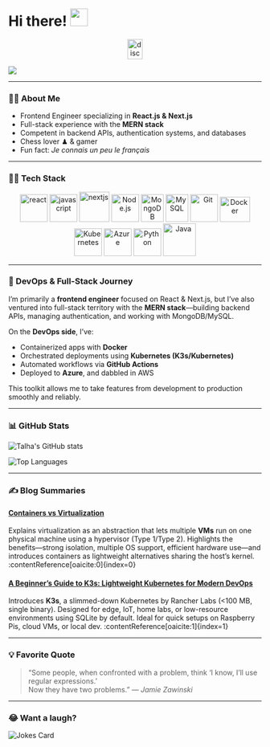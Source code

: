 # Hi there! <img src="https://github.com/TheDudeThatCode/TheDudeThatCode/blob/master/Assets/Hi.gif" width="35" />

<p align="center">
  <a href="http://discord.com/users/haWk#0357" target="blank">
    <img align="center" src="https://cdn.jsdelivr.net/npm/simple-icons@3.0.1/icons/discord.svg" alt="discord" height="40" width="30" />
  </a>
</p>

![](https://camo.githubusercontent.com/992babdffd8c74a1502de375fbdf7e4d54773242/68747470733a2f2f6d656469612e67697068792e636f6d2f6d656469612f53576f536b4e36447854737a71494b4571762f67697068792e676966)

---

###  👨‍💻 About Me
-  Frontend Engineer specializing in **React.js & Next.js**
-  Full-stack experience with the **MERN stack**
-  Competent in backend APIs, authentication systems, and databases
-  Chess lover ♟ & gamer
-  Fun fact: *Je connais un peu le français*

---

###  🧑‍💻 Tech Stack

<p align="center">
  <img src="https://www.vectorlogo.zone/logos/reactjs/reactjs-icon.svg" alt="react" width="55" height="55"/>
  <img src="https://www.vectorlogo.zone/logos/javascript/javascript-icon.svg" alt="javascript" width="55" height="55"/>
  <img src="https://www.vectorlogo.zone/logos/nextjs/nextjs-icon.svg" alt="nextjs" width="60" height="60"/>
  <img src="https://www.vectorlogo.zone/logos/nodejs/nodejs-icon.svg" alt="Node.js" width="55" height="55"/>
  <img src="https://www.vectorlogo.zone/logos/mongodb/mongodb-icon.svg" alt="MongoDB" width="45" height="55"/>
  <img src="https://www.vectorlogo.zone/logos/mysql/mysql-icon.svg" alt="MySQL" width="45" height="55"/>
  <img src="https://www.vectorlogo.zone/logos/git-scm/git-scm-icon.svg" alt="Git" width="55" height="55"/>
  <img src="https://www.vectorlogo.zone/logos/docker/docker-official.svg" alt="Docker" width="60" height="50"/>
  <img src="https://www.vectorlogo.zone/logos/kubernetes/kubernetes-icon.svg" alt="Kubernetes" width="55" height="55"/>
  <img src="https://www.vectorlogo.zone/logos/microsoft_azure/microsoft_azure-icon.svg" alt="Azure" width="55" height="55"/>
  <img src="https://www.vectorlogo.zone/logos/python/python-icon.svg" alt="Python" width="55" height="55"/>
  <img src="https://www.vectorlogo.zone/logos/java/java-icon.svg" alt="Java" width="65" height="65"/>
</p>

---

###  🚀 DevOps & Full-Stack Journey

I’m primarily a **frontend engineer** focused on React & Next.js, but I’ve also ventured into full-stack territory with the **MERN stack**—building backend APIs, managing authentication, and working with MongoDB/MySQL.

On the **DevOps side**, I’ve:
- Containerized apps with **Docker**  
- Orchestrated deployments using **Kubernetes (K3s/Kubernetes)**  
- Automated workflows via **GitHub Actions**  
- Deployed to **Azure**, and dabbled in AWS  

This toolkit allows me to take features from development to production smoothly and reliably.

---

### 📊 GitHub Stats

![Talha's GitHub stats](https://github-readme-stats.vercel.app/api?username=Talha-Ahmed-cs&show_icons=true&count_private=true&include_all_commits=true&theme=tokyonight)

![Top Languages](https://github-readme-stats.vercel.app/api/top-langs/?username=Talha-Ahmed-cs&layout=compact&theme=tokyonight&hide=css,html,php)

---

###  ✍️ Blog Summaries

#### [Containers vs Virtualization](https://medium.com/@i190713/what-is-virtualization-cbdc33fb4879)  
Explains virtualization as an abstraction that lets multiple **VMs** run on one physical machine using a hypervisor (Type 1/Type 2). Highlights the benefits—strong isolation, multiple OS support, efficient hardware use—and introduces containers as lightweight alternatives sharing the host’s kernel. :contentReference[oaicite:0]{index=0}

#### [A Beginner’s Guide to K3s: Lightweight Kubernetes for Modern DevOps](https://medium.com/@i190713/a-beginners-guide-to-k3s-lightweight-kubernetes-for-modern-devops-f809c36a4318)  
Introduces **K3s**, a slimmed-down Kubernetes by Rancher Labs (<100 MB, single binary). Designed for edge, IoT, home labs, or low-resource environments using SQLite by default. Ideal for quick setups on Raspberry Pis, cloud VMs, or local dev. :contentReference[oaicite:1]{index=1}

---

###  💡 Favorite Quote

> “Some people, when confronted with a problem, think ‘I know, I’ll use regular expressions.’  
> Now they have two problems.” — *Jamie Zawinski*

---

###  😂 Want a laugh?
<img src="https://readme-jokes.vercel.app/api" alt="Jokes Card" />
